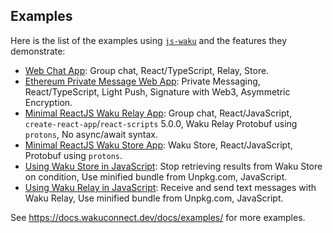 ## Examples

Here is the list of the examples using [`js-waku`](https://www.npmjs.com/package/js-waku) and the features they demonstrate: 

- [Web Chat App](web-chat): Group chat, React/TypeScript, Relay, Store.
- [Ethereum Private Message Web App](eth-pm): Private Messaging, React/TypeScript, Light Push, Signature with Web3, Asymmetric Encryption.
- [Minimal ReactJS Waku Relay App](relay-reactjs-chat):
  Group chat,
  React/JavaScript,
  `create-react-app`/`react-scripts` 5.0.0,
  Waku Relay
  Protobuf using `protons`,
  No async/await syntax.
- [Minimal ReactJS Waku Store App](store-reactjs-chat): Waku Store, React/JavaScript, Protobuf using `protons`.
- [Using Waku Store in JavaScript](store-js): Stop retrieving results from Waku Store on condition, Use minified bundle from Unpkg.com, JavaScript.
- [Using Waku Relay in JavaScript](relay-js): Receive and send text messages with Waku Relay, Use minified bundle from Unpkg.com, JavaScript.

See https://docs.wakuconnect.dev/docs/examples/ for more examples.
